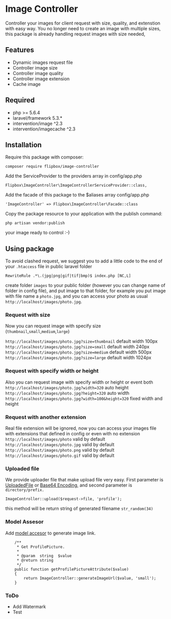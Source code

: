 # Image Controller
Controller your images for client request with size, quality, and extenstion with easy way. You no longer need to create an image with multiple sizes, this package is already handling request images with size needed,

## Features
* Dynamic images request file
* Controller image size
* Controller image quality
* Controller image extension
* Cache image

## Required
* php >= 5.6.4
* laravel/framework 5.3.*
* intervention/image ^2.3
* intervention/imagecache ^2.3

## Installation
Require this package with composer:
```
composer require flipbox/image-controller
```
Add the ServiceProvider to the providers array in config/app.php
```
Flipbox\ImageController\ImageControllerServiceProvider::class,
```
Add the facade of this package to the $aliases array config/app.php
```
'ImageController' => Flipbox\ImageController\Facade::class
```
Copy the package resource to your application with the publish command:
```
php artisan vendor:publish
```
your image ready to control :-)

## Using package
To avoid clashed request, we suggest you to add a little code to the end of your `.htaccess` file in public laravel folder
```
RewriteRule .*\.(jpg|png|gif|tif|bmp)$ index.php [NC,L]
```
create folder `images` to your public folder (however you can change name of folder in config file), and put image to that folder, for example you put image with file name a `photo.jpg`, and you can access your photo as usual `http://localhost/images/photo.jpg`.

### Request with size
Now you can request image with specify size (`thumbnail`,`small`,`medium`,`large`)

`http://localhost/images/photo.jpg?size=thumbnail` default width 100px  
`http://localhost/images/photo.jpg?size=small` default width 240px  
`http://localhost/images/photo.jpg?size=medium` default width 500px  
`http://localhost/images/photo.jpg?size=large` default width 1024px  

### Request with specify width or height
Also you can request image with specify width or height or event both  
`http://localhost/images/photo.jpg?width=320` auto height  
`http://localhost/images/photo.jpg?height=320` auto width  
`http://localhost/images/photo.jpg?width=100&height=320` fixed width and height  

### Request with another extension
Real file extension will be ignored, now you can access your images file with extensions that defined in config or even with no extension  
`http://localhost/images/photo` valid by default  
`http://localhost/images/photo.jpg` valid by default  
`http://localhost/images/photo.png` valid by default  
`http://localhost/images/photo.gif` valid by default

### Uploaded file
We provide uploader file that make upload file very easy. First parameter is [UploadedFile](https://laravel.com/api/5.2/Illuminate/Http/UploadedFile.html) or [Base64 Encoding](https://en.wikipedia.org/wiki/Base64), and second parameter is `directory/prefix.`
```
ImageController::upload($request->file, 'profile');
```
this method will be return string of generated filename `str_random(34)`

### Model Assesor
Add [model accesor](https://laravel.com/docs/5.2/eloquent-mutators#accessors-and-mutators) to generate image link.
```
	/**
	 * Get ProfilePicture.
	 *
	 * @param  string  $value
	 * @return string
	 */
	public function getProfilePictureAttribute($value)
	{
		return ImageController::generateImageUrl($value, 'small');
	}

```

### ToDo
* Add Watermark
* Test 
